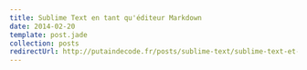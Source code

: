 ```yaml
---
title: Sublime Text en tant qu'éditeur Markdown
date: 2014-02-20
template: post.jade
collection: posts
redirectUrl: http://putaindecode.fr/posts/sublime-text/sublime-text-et-markdown/
---
```

